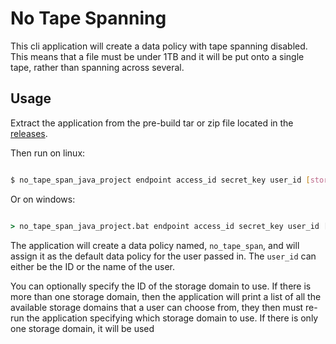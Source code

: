 No Tape Spanning
================

This cli application will create a data policy with tape spanning
disabled.  This means that a file must be under 1TB and it will be
put onto a single tape, rather than spanning across several.

## Usage

Extract the application from the pre-build tar or zip file located in
the
[releases](https://github.com/SpectraLogic/no_tape_span_java_project/releases).

Then run on linux:

```bash

$ no_tape_span_java_project endpoint access_id secret_key user_id [storage_domain_id]

```

Or on windows:

```bat

> no_tape_span_java_project.bat endpoint access_id secret_key user_id [storage_domain_id]

```

The application will create a data policy named, `no_tape_span`, and will assign it as the default data policy for the user passed in. The `user_id` can either be the ID or the name of the user.

You can optionally specify the ID of the storage domain to use.  If there is more than one storage domain, then the application will print a list of all the available storage domains that a user can choose from, they then must re-run the application specifying which storage domain to use.  If there is only one storage domain, it will be used
